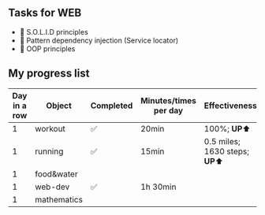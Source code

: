 ## Tasks for WEB
+ 📌 S.O.L.I.D principles
+ 📌 Pattern dependency injection (Service locator)
+ 📌 OOP principles


## My progress list
| Day in a row | Object | Completed | Minutes/times per day | Effectiveness |
| ------------ | ------ | --------- | --------------------- | ------------- |
| 1 | workout | ✅ | 20min | 100%; **UP**⬆️ |
| 1 | running | ✅ | 15min | 0.5 miles; 1630 steps; **UP**⬆️ |
| 1 | food&water |
| 1 | web-dev | ✅ | 1h 30min | 
| 1 | mathematics | 
